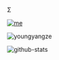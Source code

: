 Σ

[![me](http://mazassumnida.wtf/api/v2/generate_badge?boj=youngyangze)](https://solved.ac/youngyangze)

![youngyangze](http://mazandi.herokuapp.com/api?handle=youngyangze&theme=dark)

![github-stats](https://stats.dooboo.io/api/github-stats-advanced?login=youngyangze)
